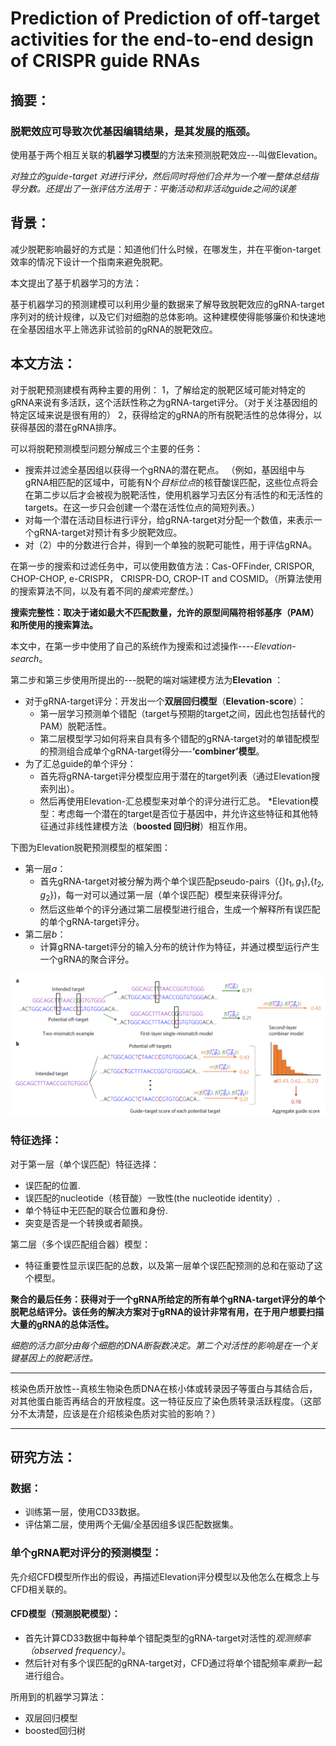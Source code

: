 # Prediction of Prediction of off-target activities for the end-to-end design of CRISPR guide RNAs

## 摘要：

### 脱靶效应可导致次优基因编辑结果，是其发展的瓶颈。  

使用基于两个相互关联的**机器学习模型**的方法来预测脱靶效应---叫做Elevation。  

*对独立的guide-target 对进行评分，然后同时将他们合并为一个唯一整体总结指导分数。还提出了一张评估方法用于：平衡活动和非活动guide之间的误差*

## 背景：

减少脱靶影响最好的方式是：知道他们什么时候，在哪发生，并在平衡on-target效率的情况下设计一个指南来避免脱靶。

本文提出了基于机器学习的方法：   

基于机器学习的预测建模可以利用少量的数据来了解导致脱靶效应的gRNA-target序列对的统计规律，以及它们对细胞的总体影响。这种建模使得能够廉价和快速地在全基因组水平上筛选非试验前的gRNA的脱靶效应。  

## 本文方法：

对于脱靶预测建模有两种主要的用例：
1，了解给定的脱靶区域可能对特定的gRNA来说有多活跃，这个活跃性称之为gRNA-target评分。（对于关注基因组的特定区域来说是很有用的）
2，获得给定的gRNA的所有脱靶活性的总体得分，以获得基因的潜在gRNA排序。  

可以将脱靶预测模型问题分解成三个主要的任务：  

* 搜索并过滤全基因组以获得一个gRNA的潜在靶点。  （例如，基因组中与gRNA相匹配的区域中，可能有N个*目标位点*的核苷酸误匹配，这些位点将会在第二步以后才会被视为脱靶活性，使用机器学习去区分有活性的和无活性的targets。在这一步只会创建一个潜在活性位点的简短列表。）
* 对每一个潜在活动目标进行评分，给gRNA-target对分配一个数值，来表示一个gRNA-target对预计有多少脱靶效应。  
* 对（2）中的分数进行合并，得到一个单独的脱靶可能性，用于评估gRNA。

在第一步的搜索和过滤任务中，可以使用数值方法：Cas-OFFinder, CRISPOR, CHOP-CHOP,
e-CRISPR， CRISPR-DO, CROP-IT and COSMID。（所算法使用的搜索算法不同，以及有着不同的*搜索完整性*。）  

**搜索完整性：取决于诸如最大不匹配数量，允许的原型间隔符相邻基序（PAM）和所使用的搜索算法。**  

本文中，在第一步中使用了自己的系统作为搜索和过滤操作----*Elevation-search*。  

第二步和第三步使用所提出的---脱靶的端对端建模方法为**Elevation**  ：

* 对于gRNA-target评分：开发出一个**双层回归模型**（**Elevation-score**）：  
  * 第一层学习预测单个错配（target与预期的target之间，因此也包括替代的PAM）脱靶活性。
  * 第二层模型学习如何将来自具有多个错配的gRNA-target对的单错配模型的预测组合成单个gRNA-target得分—-**‘combiner’模型**。  
* 为了汇总guide的单个评分：
  * 首先将gRNA-target评分模型应用于潜在的target列表（通过Elevation搜索列出）。
  * 然后再使用Elevation-汇总模型来对单个的评分进行汇总。
    *Elevation模型：考虑每一个潜在的target是否位于基因中，并允许这些特征和其他特征通过非线性建模方法（**boosted 回归树**）相互作用。    

下图为Elevation脱靶预测模型的框架图：  

* 第一层*a*：
  * 首先gRNA-target对被分解为两个单个误匹配pseudo-pairs（{}$t_1,g_1$},{$t_2,g_2$})，每一对可以通过第一层（单个误匹配）模型来获得评分$f$。
  * 然后这些单个的评分通过第二层模型进行组合，生成一个解释所有误匹配的单个gRNA-target评分。  
* 第二层*b*：  
  * 计算gRNA-target评分的输入分布的统计作为特征，并通过模型运行产生一个gRNA的聚合评分。

![scheme](1.PNG)  

### 特征选择：

对于第一层（单个误匹配）特征选择：  

* 误匹配的位置.
* 误匹配的nucleotide（核苷酸）一致性(the nucleotide identity）.
* 单个特征中无匹配的联合位置和身份.
* 突变是否是一个转换或者颠换。  

第二层（多个误匹配组合器）模型：

* 特征重要性显示误匹配的总数，以及第一层单个误匹配预测的总和在驱动了这个模型。  

**聚合的最后任务：获得对于一个gRNA所给定的所有单个gRNA-target评分的单个脱靶总结评分。该任务的解决方案对于gRNA的设计非常有用，在于用户想要扫描大量的gRNA的总体活性。**   

*细胞的活力部分由每个细胞的DNA断裂数决定。第二个对活性的影响是在一个关键基因上的脱靶活性。*

------------------------------------------

核染色质开放性--真核生物染色质DNA在核小体或转录因子等蛋白与其结合后，对其他蛋白能否再结合的开放程度。这一特征反应了染色质转录活跃程度。（这部分不太清楚，应该是在介绍核染色质对实验的影响？）

-----------------------------------------------------------------------

## 研究方法：

### 数据：

* 训练第一层，使用CD33数据。
* 评估第二层，使用两个无偏/全基因组多误匹配数据集。

### 单个gRNA靶对评分的预测模型：  

先介绍CFD模型所作出的假设，再描述Elevation评分模型以及他怎么在概念上与CFD相关联的。  

#### CFD模型（预测脱靶模型）：

* 首先计算CD33数据中每种单个错配类型的gRNA-target对活性的*观测频率（observed frequency）*。
* 然后针对有多个误匹配的gRNA-target对，CFD通过将单个错配频率*乘到*一起进行组合。































所用到的机器学习算法：  

* 双层回归模型
* boosted回归树



